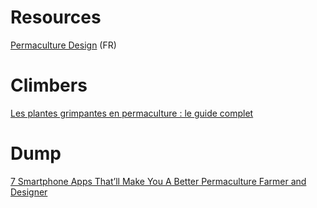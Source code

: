 # Resources
[Permaculture Design](https://www.permaculturedesign.fr/) (FR)
# Climbers
[Les plantes grimpantes en permaculture : le guide complet](https://www.permaculturedesign.fr/plantes-grimpantes-permaculture/)
# Dump
[7 Smartphone Apps That’ll Make You A Better Permaculture Farmer and Designer](https://permacultureapprentice.com/permaculture-apps/)